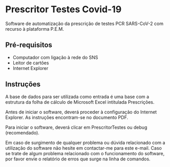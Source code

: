 # Prescritor Testes Covid-19

Software de automatização da prescrição de testes PCR SARS-CoV-2 com recurso à plataforma P.E.M.


## Pré-requisitos

- Computador com ligação à rede do SNS
- Leitor de cartões
- Internet Explorer


## Instruções

A base de dados para ser utilizada como entrada é uma base com a estrutura da folha de cálculo de Microsoft Excel intitulada Prescrições.

Antes de iniciar o software, deverá proceder à configuração do Internet Explorer. As instruções encontram-se no documento PDF.

Para iniciar o software, deverá clicar em PrescritorTestes ou debug (recomendado).


Em caso de surgimento de qualquer problema ou dúvida relacionado com a utilização do software não hesite em contactar-me para este e-mail. Caso se trate de algum problema relacionado com o funcionamento do software, por favor envie o relatório de erros que surge na linha de comandos.
